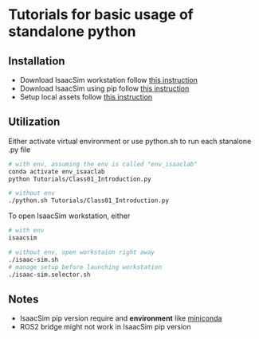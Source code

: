 # Tutorials for basic usage of standalone python

## Installation
- Download IsaacSim workstation follow [this instruction](https://docs.isaacsim.omniverse.nvidia.com/4.5.0/installation/download.html)
- Download IsaacSim using pip follow [this instruction](https://isaac-sim.github.io/IsaacLab/main/source/setup/installation/pip_installation.html)
- Setup local assets follow [this instruction](https://docs.isaacsim.omniverse.nvidia.com/4.5.0/installation/install_faq.html#isaac-sim-setup-assets-content-pack)

## Utilization
Either activate virtual environment or use python.sh to run each stanalone .py file
```bash
# with env, assuming the env is called "env_isaaclab"
conda activate env_isaaclab
python Tutorials/Class01_Introduction.py 

# without env
./python.sh Tutorials/Class01_Introduction.py 
```
To open IsaacSim workstation, either 
```bash
# with env
isaacsim

# without env, open workstaion right away
./isaac-sim.sh 
# manage setup before launching workstation
./isaac-sim.selector.sh 
```

## Notes
- IsaacSim pip version require and **environment** like [miniconda](https://www.anaconda.com/docs/getting-started/miniconda/install)
- ROS2 bridge might not work in IsaacSim pip version 